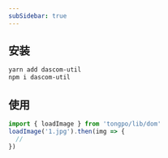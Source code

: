 ```yaml
---
subSidebar: true
---
```


## 安装

```bash
yarn add dascom-util
npm i dascom-util
```

## 使用

```js
import { loadImage } from 'tongpo/lib/dom'
loadImage('1.jpg').then(img => {
  //
})
```

